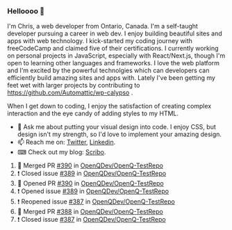 ### Helloooo 👋

I'm Chris, a web developer from Ontario, Canada. I'm a self-taught developer pursuing a career in web dev. I enjoy building beautiful sites and apps with web technology.
I kick-started my coding journey with freeCodeCamp and claimed five of their certifications.  I currently working on personal projects in JavaScript, especially with React/Next.js, though I'm open to learning other languages and frameworks. I love the web platform and I'm excited by the powerful technolgies which can developers can efficiently build amazing sites and apps with. Lately I've been getting my feet wet with larger projects by contributing to https://github.com/Automattic/wp-calypso .

When I get down to coding, I enjoy the satisfaction of creating complex interaction and the eye candy of adding styles to my HTML. 

- 💬 Ask me about putting your visual design into code. I enjoy CSS, but design isn't my strength, so I'd love to implement your amazing design.
- 📫 Reach me on: [Twitter](https://twitter.com/Christo28120856), [Linkedin](https://www.linkedin.com/in/christopher-stevers-07b9a5204/).
- ⌨ Check out my blog: [Scribo](https://christopherstevers.cf).
<!--
**Christopher-Stevers/Christopher-Stevers** is a ✨ _special_ ✨ repository because its `README.md` (this file) appears on your GitHub profile.

Here are some ideas to get you started:

- 🔭 I’m currently working on ...
- 🌱 I’m currently learning ...
- 👯 I’m looking to collaborate on ...
- 🤔 I’m looking for help with ...
- 😄 Pronouns: ...
- ⚡ Fun fact: ...
-->

<!--START_SECTION:activity-->
1. 🎉 Merged PR [#390](https://github.com/OpenQDev/OpenQ-TestRepo/pull/390) in [OpenQDev/OpenQ-TestRepo](https://github.com/OpenQDev/OpenQ-TestRepo)
2. ❗️ Closed issue [#389](https://github.com/OpenQDev/OpenQ-TestRepo/issues/389) in [OpenQDev/OpenQ-TestRepo](https://github.com/OpenQDev/OpenQ-TestRepo)
3. 💪 Opened PR [#390](https://github.com/OpenQDev/OpenQ-TestRepo/pull/390) in [OpenQDev/OpenQ-TestRepo](https://github.com/OpenQDev/OpenQ-TestRepo)
4. ❗️ Opened issue [#389](https://github.com/OpenQDev/OpenQ-TestRepo/issues/389) in [OpenQDev/OpenQ-TestRepo](https://github.com/OpenQDev/OpenQ-TestRepo)
5. ❗️ Reopened issue [#387](https://github.com/OpenQDev/OpenQ-TestRepo/issues/387) in [OpenQDev/OpenQ-TestRepo](https://github.com/OpenQDev/OpenQ-TestRepo)
6. 🎉 Merged PR [#388](https://github.com/OpenQDev/OpenQ-TestRepo/pull/388) in [OpenQDev/OpenQ-TestRepo](https://github.com/OpenQDev/OpenQ-TestRepo)
7. ❗️ Closed issue [#387](https://github.com/OpenQDev/OpenQ-TestRepo/issues/387) in [OpenQDev/OpenQ-TestRepo](https://github.com/OpenQDev/OpenQ-TestRepo)
<!--END_SECTION:activity-->
